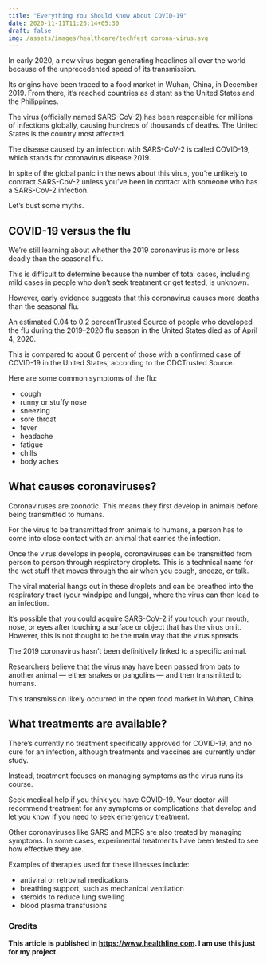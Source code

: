 ```yaml
---
title: "Everything You Should Know About COVID-19"
date: 2020-11-11T11:26:14+05:30
draft: false
img: /assets/images/healthcare/techfest corona-virus.svg
---
```


In early 2020, a new virus began generating headlines all over the world because of the unprecedented speed of its transmission.

Its origins have been traced to a food market in Wuhan, China, in December 2019. From there, it’s reached countries as distant as the United States and the Philippines.

The virus (officially named SARS-CoV-2) has been responsible for millions of infections globally, causing hundreds of thousands of deaths. The United States is the country most affected.

The disease caused by an infection with SARS-CoV-2 is called COVID-19, which stands for coronavirus disease 2019.

In spite of the global panic in the news about this virus, you’re unlikely to contract SARS-CoV-2 unless you’ve been in contact with someone who has a SARS-CoV-2 infection.

Let’s bust some myths.

## COVID-19 versus the flu
We’re still learning about whether the 2019 coronavirus is more or less deadly than the seasonal flu.

This is difficult to determine because the number of total cases, including mild cases in people who don’t seek treatment or get tested, is unknown.

However, early evidence suggests that this coronavirus causes more deaths than the seasonal flu.

An estimated 0.04 to 0.2 percentTrusted Source of people who developed the flu during the 2019–2020 flu season in the United States died as of April 4, 2020.

This is compared to about 6 percent of those with a confirmed case of COVID-19 in the United States, according to the CDCTrusted Source.

Here are some common symptoms of the flu:

- cough
- runny or stuffy nose
- sneezing
- sore throat
- fever
- headache
- fatigue
- chills
- body aches

## What causes coronaviruses?
Coronaviruses are zoonotic. This means they first develop in animals before being transmitted to humans.

For the virus to be transmitted from animals to humans, a person has to come into close contact with an animal that carries the infection.

Once the virus develops in people, coronaviruses can be transmitted from person to person through respiratory droplets. This is a technical name for the wet stuff that moves through the air when you cough, sneeze, or talk.

The viral material hangs out in these droplets and can be breathed into the respiratory tract (your windpipe and lungs), where the virus can then lead to an infection.

It’s possible that you could acquire SARS-CoV-2 if you touch your mouth, nose, or eyes after touching a surface or object that has the virus on it. However, this is not thought to be the main way that the virus spreads

The 2019 coronavirus hasn’t been definitively linked to a specific animal.

Researchers believe that the virus may have been passed from bats to another animal — either snakes or pangolins — and then transmitted to humans.

This transmission likely occurred in the open food market in Wuhan, China.

## What treatments are available?
There’s currently no treatment specifically approved for COVID-19, and no cure for an infection, although treatments and vaccines are currently under study.

Instead, treatment focuses on managing symptoms as the virus runs its course.

Seek medical help if you think you have COVID-19. Your doctor will recommend treatment for any symptoms or complications that develop and let you know if you need to seek emergency treatment.

Other coronaviruses like SARS and MERS are also treated by managing symptoms. In some cases, experimental treatments have been tested to see how effective they are.

Examples of therapies used for these illnesses include: 

- antiviral or retroviral medications
- breathing support, such as mechanical ventilation
- steroids to reduce lung swelling
- blood plasma transfusions

### Credits
**This article is published in https://www.healthline.com. I am use this just for my project.**